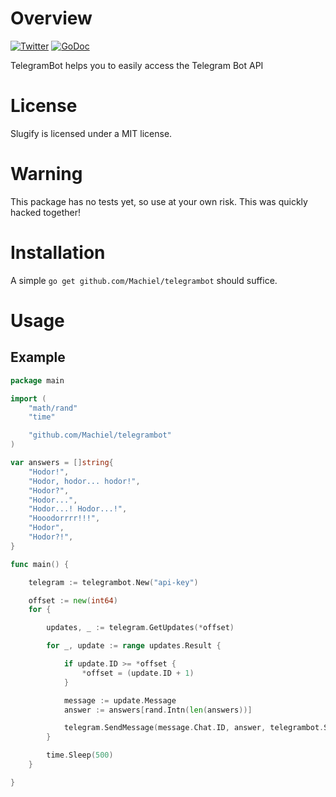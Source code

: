 # Overview
[![Twitter](https://img.shields.io/badge/author-%40MachielMolenaar-blue.svg)](https://twitter.com/MachielMolenaar)
[![GoDoc](https://godoc.org/github.com/Machiel/telegrambot?status.svg)](https://godoc.org/github.com/Machiel/telegrambot)

TelegramBot helps you to easily access the Telegram Bot API

# License
Slugify is licensed under a MIT license.

# Warning
This package has no tests yet, so use at your own risk. This was quickly hacked
together!

# Installation
A simple `go get github.com/Machiel/telegrambot` should suffice.

# Usage

## Example

```go
package main

import (
	"math/rand"
	"time"

	"github.com/Machiel/telegrambot"
)

var answers = []string{
	"Hodor!",
	"Hodor, hodor... hodor!",
	"Hodor?",
	"Hodor...",
	"Hodor...! Hodor...!",
	"Hooodorrrr!!!",
	"Hodor",
	"Hodor?!",
}

func main() {

	telegram := telegrambot.New("api-key")

	offset := new(int64)
	for {

		updates, _ := telegram.GetUpdates(*offset)

		for _, update := range updates.Result {

			if update.ID >= *offset {
				*offset = (update.ID + 1)
			}

			message := update.Message
			answer := answers[rand.Intn(len(answers))]

			telegram.SendMessage(message.Chat.ID, answer, telegrambot.SendMessageOptions{})
		}

		time.Sleep(500)
	}

}
```
